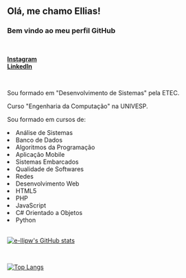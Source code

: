 <!-- README Utilizado no perfil do GitHub -->
## Olá, me chamo Ellias!
### Bem vindo ao meu perfil GitHub

<br>

[**Instagram**](https://instagram.com/_ellipw) <br>
[**LinkedIn**](https://linkedin.com/in/elliws)

<br>

<p> Sou formado em "Desenvolvimento de Sistemas" pela ETEC. </p>
<p> Curso "Engenharia da Computação" na UNIVESP. </p>
<p> Sou formado em cursos de: </ps>
<li> Análise de Sistemas </li>
<li> Banco de Dados </li>
<li> Algoritmos da Programação </li>
<li> Aplicação Mobile </li>
<li> Sistemas Embarcados </li>
<li> Qualidade de Softwares </li>
<li> Redes </li>
<li> Desenvolvimento Web </li>
<li> HTML5 </li>
<li> PHP </li>
<li> JavaScript </li>
<li> C# Orientado a Objetos </li>
<li> Python </li>

<br>

[![e-llipw's GitHub stats](https://github-readme-stats.vercel.app/api?username=e-llipw&show_icons=true&theme=transparent)](https://github.com/e-llipw)

<br>

[![Top Langs](https://github-readme-stats.vercel.app/api/top-langs/?username=e-llipw&theme=transparent)](https://github.com/e-llipw)
